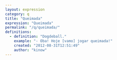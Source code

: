 ```yaml
---
layout: expression
category: q
title: "Queimada"
expression: "Queimada"
permalink: "/q/queimada/"
definitions:
  - definition: "Dogdeball."
    example: "- Oba! Hoje [vamo] jogar queimada!"
    created: "2012-08-31T12:51:49"
    author: "kinow"
---
```

